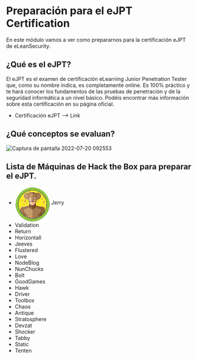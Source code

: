 # Preparación para el eJPT Certification

En este módulo vamos a ver como prepararnos para la certificación eJPT de eLeanSecurity.

## ¿Qué es el eJPT?

El eJPT es el examen de certificación eLearning Junior Penetration Tester que, como su nombre indica, es completamente online. Es 100% práctico y te hará
conocer los fundamentos de las pruebas de penetración y de la seguridad informática a un nivel básico. Podéis encontrar más información sobre esta certificación en su página oficial.

* Certificación eJPT --> <a href="https://elearnsecurity.com/product/ejpt-certification/" style="text-decoration:none">Link</a>

## ¿Qué conceptos se evaluan?

![Captura de pantalla 2022-07-20 092553](https://user-images.githubusercontent.com/103068924/179922697-6794e586-1cf5-4572-b6af-bd5bc450dc2b.png)

## Lista de Máquinas de Hack the Box para preparar el eJPT.

* <a><img src="../../assets/images/JerryButton.png" align="middle"></a> <a href="../Maquinas-HTB/HTB-Jerry.html" style="text-decoration:none">Jerry</a>
* Validation
* Return
* Horizontall
* Jeeves
* Flustered
* Love
* NodeBlog
* NunChucks
* Bolt
* GoodGames
* Hawk
* Driver
* Toolbox
* Chaos
* Antique
* Stratosphere
* Devzat
* Shocker
* Tabby
* Static
* Tenten

